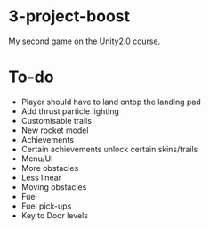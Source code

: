 # 3-project-boost
 My second game on the Unity2.0 course.

 # To-do
- Player should have to land ontop the landing pad
- Add thrust particle lighting
- Customisable trails
- New rocket model
- Achievements
- Certain achievements unlock certain skins/trails
- Menu/UI
- More obstacles
- Less linear
- Moving obstacles
- Fuel
- Fuel pick-ups
- Key to Door levels
